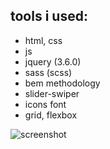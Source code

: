 ## tools i used:

- html, css
- js
- jquery (3.6.0)
- sass (scss)
- bem methodology
- slider-swiper
- icons font
- grid, flexbox

![screenshot](https://github.com/vyazemskaya/dream-house_landing-layout/assets/114158560/cae4fa20-f4cc-46b5-9ba6-27ffbfd7c893)
